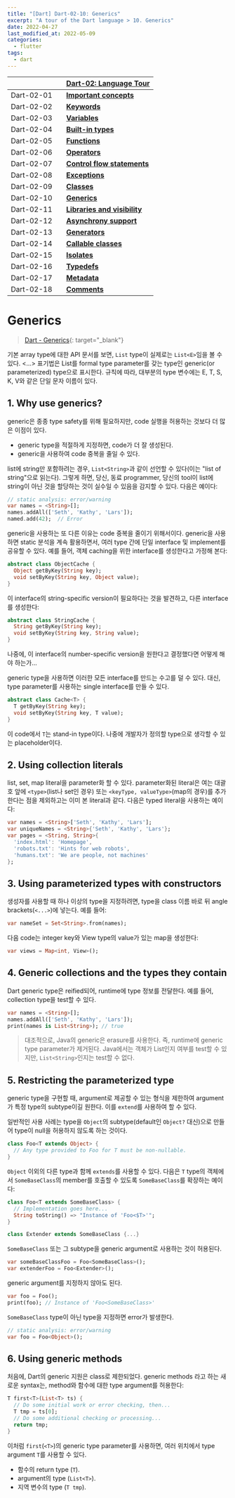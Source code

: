 ```yaml
---
title: "[Dart] Dart-02-10: Generics"
excerpt: "A tour of the Dart language > 10. Generics"
date: 2022-04-27
last_modified_at: 2022-05-09
categories:
  - flutter
tags:
  - dart
---
```


|||[Dart-02: Language Tour](https://burningfalls.github.io/flutter/dart-02-language-tour)|
|:---|:---|:---|
|Dart-02-01||**[Important concepts](https://burningfalls.github.io/flutter/dart-02-01-important-concepts/)**|
|Dart-02-02||**[Keywords](https://burningfalls.github.io/flutter/dart-02-02-keywords/)**|
|Dart-02-03||**[Variables](https://burningfalls.github.io/flutter/dart-02-03-variables/)**|
|Dart-02-04||**[Built-in types](https://burningfalls.github.io/flutter/dart-02-04-built-in-types/)**|
|Dart-02-05||**[Functions](https://burningfalls.github.io/flutter/dart-02-05-functions/)**|
|Dart-02-06||**[Operators](https://burningfalls.github.io/flutter/dart-02-06-operators/)**|
|Dart-02-07||**[Control flow statements](https://burningfalls.github.io/flutter/dart-02-07-control-flow-statements/)**|
|Dart-02-08||**[Exceptions](https://burningfalls.github.io/flutter/dart-02-08-exceptions/)**|
|Dart-02-09||**[Classes](https://burningfalls.github.io/flutter/dart-02-09-classes/)**|
|Dart-02-10||**[Generics](https://burningfalls.github.io/flutter/dart-02-10-generics/)**|
|Dart-02-11||**[Libraries and visibility](https://burningfalls.github.io/flutter/dart-02-11-libraries-and-visibility/)**|
|Dart-02-12||**[Asynchrony support](https://burningfalls.github.io/flutter/dart-02-12-asynchrony-support/)**|
|Dart-02-13||**[Generators](https://burningfalls.github.io/flutter/dart-02-13-generators/)**|
|Dart-02-14||**[Callable classes](https://burningfalls.github.io/flutter/dart-02-14-callable-classes/)**|
|Dart-02-15||**[Isolates](https://burningfalls.github.io/flutter/dart-02-15-isolates/)**|
|Dart-02-16||**[Typedefs](https://burningfalls.github.io/flutter/dart-02-16-typedefs/)**|
|Dart-02-17||**[Metadata](https://burningfalls.github.io/flutter/dart-02-17-metadata/)**|
|Dart-02-18||**[Comments](https://burningfalls.github.io/flutter/dart-02-18-comments/)**|

# Generics

> [Dart - Generics](https://dart.dev/guides/language/language-tour#generics){: target="_blank"}

기본 array type에 대한 API 문서를 보면, `List` type이 실제로는 `List<E>`임을 볼 수 있다. <...> 표기법은 List를 formal type parameter를 갖는 type인 generic(or parameterized) type으로 표시한다. 규칙에 따라, 대부분의 type 변수에는 E, T, S, K, V와 같은 단일 문자 이름이 있다.

## 1. Why use generics?

generic은 종종 type safety를 위해 필요하지만, code 실행을 허용하는 것보다 더 많은 이점이 있다.

* generic type을 적절하게 지정하면, code가 더 잘 생성된다.
* generic을 사용하여 code 중복을 줄일 수 있다.

list에 string만 포함하려는 경우, `List<String>`과 같이 선언할 수 있다(이는 "list of string"으로 읽는다). 그렇게 하면, 당신, 동료 programmer, 당신의 tool이 list에 string이 아닌 것을 할당하는 것이 실수일 수 있음을 감지할 수 있다. 다음은 예이다:

```dart
// static analysis: error/warning
var names = <String>[];
names.addAll(['Seth', 'Kathy', 'Lars']);
named.add(42);  // Error
```

generic을 사용하는 또 다른 이유는 code 중복을 줄이기 위해서이다. generic을 사용하면 static 분석을 계속 활용하면서, 여러 type 간에 단일 interface 및 implement를 공유할 수 있다. 예를 들어, 객체 caching을 위한 interface를 생성한다고 가정해 본다:

```dart
abstract class ObjectCache {
  Object getByKey(String key);
  void setByKey(String key, Object value);
}
```

이 interface의 string-specific version이 필요하다는 것을 발견하고, 다른 interface를 생성한다:

```dart
abstract class StringCache {
  String getByKey(String key);
  void setByKey(String key, String value);
}
```

나중에, 이 interface의 number-specific version을 원한다고 결정했다면 어떻게 해야 하는가...

generic type을 사용하면 이러한 모든 interface를 만드는 수고를 덜 수 있다. 대신, type parameter를 사용하는 single interface를 만들 수 있다.

```dart
abstract class Cache<T> {
  T getByKey(String key);
  void setByKey(String key, T value);
}
```

이 code에서 `T`는 stand-in type이다. 나중에 개발자가 정의할 type으로 생각할 수 있는 placeholder이다.

## 2. Using collection literals

list, set, map literal을 parameter화 할 수 있다. parameter화된 literal은 여는 대괄호 앞에 `<type>`(list나 set인 경우) 또는 `<keyType, valueType>`(map의 경우)를 추가한다는 점을 제외하고는 이미 본 literal과 같다. 다음은 typed literal을 사용하는 예이다:

```dart
var names = <String>['Seth', 'Kathy', 'Lars'];
var uniqueNames = <String>{'Seth', 'Kathy', 'Lars'};
var pages = <String, String>{
  'index.html': 'Homepage',
  'robots.txt': 'Hints for web robots',
  'humans.txt': 'We are people, not machines'
};
```

## 3. Using parameterized types with constructors

생성자를 사용할 때 하나 이상의 type을 지정하려면, type을 class 이름 바로 뒤 angle brackets(`<...>`)에 넣는다. 예를 들어:

```dart
var nameSet = Set<String>.from(names);
```

다음 code는 integer key와 View type의 value가 있는 map을 생성한다:

```dart
var views = Map<int, View>();
```

## 4. Generic collections and the types they contain

Dart generic type은 reified되어, runtime에 type 정보를 전달한다. 예를 들어, collection type을 test할 수 있다.

```dart
var names = <String>[];
names.addAll(['Seth', 'Kathy', 'Lars']);
print(names is List<String>); // true
```

> 대조적으로, Java의 generic은 erasure를 사용한다. 즉, runtime에 generic type parameter가 제거된다. Java에서는 객체가 List인지 여부를 test할 수 있지만, `List<String>`인지는 test할 수 없다.

## 5. Restricting the parameterized type

generic type을 구현할 때, argument로 제공할 수 있는 형식을 제한하여 argument가 특정 type의 subtype이길 원한다. 이를 `extend`를 사용하여 할 수 있다.

일반적인 사용 사례는 type을 `Object`의 subtype(default인 `Object?` 대신)으로 만들어 type이 null을 허용하지 않도록 하는 것이다.

```dart
class Foo<T extends Object> {
  // Any type provided to Foo for T must be non-nullable.
}
```

`Object` 이외의 다른 type과 함께 `extends`를 사용할 수 있다. 다음은 `T` type의 객체에서 `SomeBaseClass`의 member를 호출할 수 있도록 `SomeBaseClass`를 확장하는 예이다:

```dart
class Foo<T extends SomeBaseClass> {
  // Implementation goes here...
  String toString() => "Instance of 'Foo<$T>'";
}

class Extender extends SomeBaseClass {...}
``` 

`SomeBaseClass` 또는 그 subtype을 generic argument로 사용하는 것이 허용된다.

```dart
var someBaseClassFoo = Foo<SomeBaseClass>();
var extenderFoo = Foo<Extender>();
```

generic argument를 지정하지 않아도 된다.

```dart
var foo = Foo();
print(foo); // Instance of 'Foo<SomeBaseClass>'
```

`SomeBaseClass` type이 아닌 type을 지정하면 error가 발생한다.

```dart
// static analysis: error/warning
var foo = Foo<Object>();
```

## 6. Using generic methods

처음에, Dart의 generic 지원은 class로 제한되었다. generic methods 라고 하는 새로운 syntax는, method와 함수에 대한 type argument를 허용한다:

```dart
T first<T>(List<T> ts) {
  // Do some initial work or error checking, then...
  T tmp = ts[0];
  // Do some additional checking or processing...
  return tmp;
}
```

이처럼 `first`(`<T>`)의 generic type parameter를 사용하면, 여러 위치에서 type argument `T`를 사용할 수 있다.

* 함수의 return type (`T`).
* argument의 type (`List<T>`).
* 지역 변수의 type (`T tmp`).
